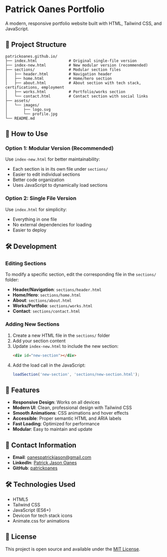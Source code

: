# Patrick Oanes Portfolio

A modern, responsive portfolio website built with HTML, Tailwind CSS, and JavaScript.

## 📁 Project Structure

```
patrickoanes.github.io/
├── index.html              # Original single-file version
├── index-new.html          # New modular version (recommended)
├── sections/               # Modular section files
│   ├── header.html         # Navigation header
│   ├── home.html           # Home/hero section
│   ├── about.html          # About section with tech stack, certifications, employment
│   ├── works.html          # Portfolio/works section
│   └── contact.html        # Contact section with social links
├── assets/
│   └── images/
│       ├── logo.svg
│       └── profile.jpg
└── README.md
```

## 🚀 How to Use

### Option 1: Modular Version (Recommended)
Use `index-new.html` for better maintainability:
- Each section is in its own file under `sections/`
- Easier to edit individual sections
- Better code organization
- Uses JavaScript to dynamically load sections

### Option 2: Single File Version
Use `index.html` for simplicity:
- Everything in one file
- No external dependencies for loading
- Easier to deploy

## 🛠️ Development

### Editing Sections
To modify a specific section, edit the corresponding file in the `sections/` folder:

- **Header/Navigation**: `sections/header.html`
- **Home/Hero**: `sections/home.html`
- **About**: `sections/about.html`
- **Works/Portfolio**: `sections/works.html`
- **Contact**: `sections/contact.html`

### Adding New Sections
1. Create a new HTML file in the `sections/` folder
2. Add your section content
3. Update `index-new.html` to include the new section:
   ```html
   <div id="new-section"></div>
   ```
4. Add the load call in the JavaScript:
   ```javascript
   loadSection('new-section', 'sections/new-section.html');
   ```

## 🎨 Features

- **Responsive Design**: Works on all devices
- **Modern UI**: Clean, professional design with Tailwind CSS
- **Smooth Animations**: CSS animations and hover effects
- **Accessible**: Proper semantic HTML and ARIA labels
- **Fast Loading**: Optimized for performance
- **Modular**: Easy to maintain and update

## 📧 Contact Information

- **Email**: oanespatrickjason@gmail.com
- **LinkedIn**: [Patrick Jason Oanes](https://www.linkedin.com/in/patrick-jason-oanes/)
- **GitHub**: [patrickoanes](https://github.com/patrickoanes)

## 🛠️ Technologies Used

- HTML5
- Tailwind CSS
- JavaScript (ES6+)
- Devicon for tech stack icons
- Animate.css for animations

## 📝 License

This project is open source and available under the [MIT License](LICENSE). 